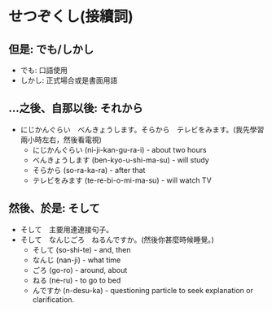 # せつぞくし(接續詞)


## 但是: でも/しかし

- でも: 口語使用
- しかし: 正式場合或是書面用語

## ...之後、自那以後: それから　

- にじかんぐらい　べんきょうします。そらから　テレビをみます。(我先學習兩小時左右，然後看電視)
  - にじかんぐらい (ni-ji-kan-gu-ra-i) - about two hours
  - べんきょうします (ben-kyo-u-shi-ma-su) - will study
  - そらから (so-ra-ka-ra) - after that
  - テレビをみます (te-re-bi-o-mi-ma-su) - will watch TV

## 然後、於是: そして 

- そして　主要用連連接句子。
- そして　なんじごろ　ねるんですか。(然後你甚麼時候睡覺。)
  - そして (so-shi-te) - and, then
  - なんじ (nan-ji) - what time
  - ごろ (go-ro) - around, about
  - ねる (ne-ru) - to go to bed
  - んですか (n-desu-ka) - questioning particle to seek explanation or clarification.
